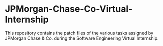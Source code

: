 # JPMorgan-Chase-Co-Virtual-Internship
This repository contains the patch files of the various tasks assigned by JPMorgan Chase &amp; Co. during the Software Engineering Virtual Internship.
